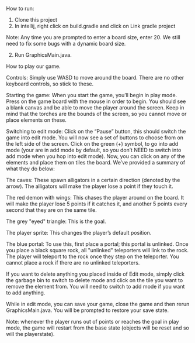 How to run:

1. Clone this project
2. In intellij, right click on build.gradle and click on Link gradle project

Note: Any time you are prompted to enter a board size, enter 20. We still need to fix some bugs with a dynamic board size. 


2. Run GraphicsMain.java. 


How to play our game. 

Controls: Simply use WASD to move around the board. There are no other keyboard controls, so stick to these.

Starting the game: When you start the game, you’ll begin in play mode. Press on the game board with the mouse in order to begin. You should see a blank canvas and be able to move the player around the screen. Keep in mind that the torches are the bounds of the screen, so you cannot move or place elements on these.

Switching to edit mode: Click on the “Pause” button, this should switch the game into edit mode. You will now see a set of buttons to choose from on the left side of the screen. Click on the green (+) symbol, to go into add mode (your are in add mode by default, so you don’t NEED to switch into add mode when you hop into edit mode). Now, you can click on any of the elements and place them on tiles the board. We’ve provided a summary of what they do below:

The caves: These spawn alligators in a certain direction (denoted by the arrow). The alligators will make the player lose a point if they touch it.

The red demon with wings: This chases the player around on the board. It will make the player lose 5 points if it catches it, and another 5 points every second that they are on the same tile.

The grey "eyed" triangle: This is the goal.

The player sprite: This changes the player’s default position.

The blue portal: To use this, first place a portal; this portal is unlinked. Once you place a black square rock, all "unlinked" teleporters will link to the rock. The player will teleport to the rock once they step on the teleporter. You cannot place a rock if there are no unlinked teleporters.

If you want to delete anything you placed inside of Edit mode, simply click the garbage bin to switch to delete mode and click on the tile you want to remove the element from. You will need to switch to add mode if you want to add anything.

While in edit mode, you can save your game, close the game and then rerun GraphicsMain.java. You will be prompted to restore your save state. 



Note: whenever the player runs out of points or reaches the goal in play mode, the game will restart from the base state (objects will be reset and so will the playerstate).
